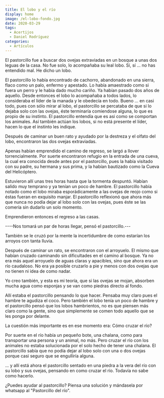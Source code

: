 ```yaml
---
title: El lobo y el río
display: home
image: /el-lobo-fondo.jpg
date: 2020-03-29
tags:
  - Acertijos
  - Daniel Rodríguez
categories:
  - Artículos
---
```

<social-share />
El pastorcillo fue a buscar dos ovejas extraviadas en un bosque a unas dos leguas de la casa. No fue solo, lo acompañaba su leal lobo. Sí, sí ... no has entendido mal. He dicho un lobo.
<!-- more -->

El pastorcillo lo había encontrado de cachorro, abandonado en una sierra, flaco como un palo, enfermo y apestado. Lo había amaestrado como si fuera un perro y le había dado mucho cariño. Ya habían pasado dos años de aquello. Desde entonces el lobo lo acompañaba a todos lados, lo consideraba el líder de la manada y le obedecía en todo. Bueno ... en casi todo, pues con sólo mirar al lobo, el pastorcillo se percataba de que si lo dejaba solo con las ovejas, éste terminaría comiendose alguna, lo que es propio de su instinto. El pastorcillo entendía que es asi como se comportan los animales. Así también actúan los lobos, si no está presente el líder, hacen lo que el instinto les indique.

Después de caminar un buen rato y ayudado por la destreza y el olfato del lobo, encontraron las dos ovejas extraviadas.

Apenas habían emprendido el camino de regreso, se largó a llover torrencialmente. Por suerte encontraron refugio en la entrada de una cueva, la cual era conocida desde antes por el pastorcillo, pues la había visitado con su padre, su hermana y sus prima, y la habían bautizado como la Cueva del Helicóptero.

Estuvieron allí unas tres horas hasta que la tormenta despuntó. Habían salido muy temprano y ya tenían un poco de hambre. El pastorcillo había notado como el lobo miraba esporádicamente a las ovejas de reojo como si éstas fueran en exquisito manjar. El pastorcillo reflexionó que ahora más que nunca no podía dejar al lobo solo con las ovejas, pues éste se las comería sin dudarlo un solo momento.

Emprendieron entonces el regreso a las casas.

----Nos tomará un par de horas llegar, pensó el pastorcillo.---

También se le cruzó por la mente la incertidumbre de como estarían los arroyos con tanta lluvia.

Después de caminar un rato, se encontraron con el arroyuelo. El mismo que habían cruzado caminando sin dificultades en el camino al bosque. Ya no era más aquel arroyuelo de aguas claras y apacibles, sino que ahora era un río caudaloso. No era ya posible cruzarlo a pie y menos con dos ovejas que no tienen ni idea de como nadar.

Yo creo también, y esta es mi teoría, que si las ovejas se mojan, absorben mucha agua como esponjas y se van como piedras directo al fondo.

Allí estaba el pastorcillo pensando lo que hacer. Pensaba muy claro pues el hambre te agudiza el coco. Pero también el lobo tenía un poco de hambre y el pastorcillo pensó que los lobos hambrientos, no es que piensen más claro como la gente, sino que simplemente se comen todo aquello que se les ponga por delante.

La cuestión más importante es en ese momento era: Cómo cruzar el río?

Por suerte en el río había un pequeño bote, una chalana, como para transportar una persona y un animal, no más.
Pero cruzar el río con los animales no estaba solucionada por el solo hecho de tener una chalana. El pastorcillo sabía que no podía dejar al lobo solo con una o dos ovejas porque casi seguro que se engulliría alguna.

... y allí está ahora el pastorcillo sentado en una piedra a la vera del río con su lobo y sus ovejas, pensando en como cruzar el río. Todavía no sabe como hacerlo.

¿Puedes ayudar al pastorcillo? Piensa una solución y mándasela por whatsapp al "Pastorcillo del río".
